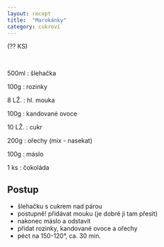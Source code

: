 ```yaml
---
layout: recept
title:  "Marokánky"
category: cukroví
---
```


(?? KS)

<br>

<div class="ingredience" markdown="1">

500ml
: šlehačka

100g
: rozinky

8 LŽ.
: hl. mouka

100g
: kandované ovoce

10 LŽ.
: cukr

200g
: ořechy (mix - nasekat)

100g
: máslo

1 ks
: čokoláda
 
</div>

## Postup

<div class="postup" markdown="1">

- šlehačku s cukrem nad párou
- postupně! přidávat mouku (je dobré ji tam přesít)
- nakonec máslo a odstavit
- přidat rozinky, kandované ovoce a ořechy
- péct na 150-120°, ca. 30 min.

</div>
